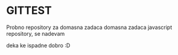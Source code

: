 # GITTEST
Probno repository za domasna zadaca
domasna zadaca javascript repository, 
se nadevam 

deka ke ispadne dobro :D
